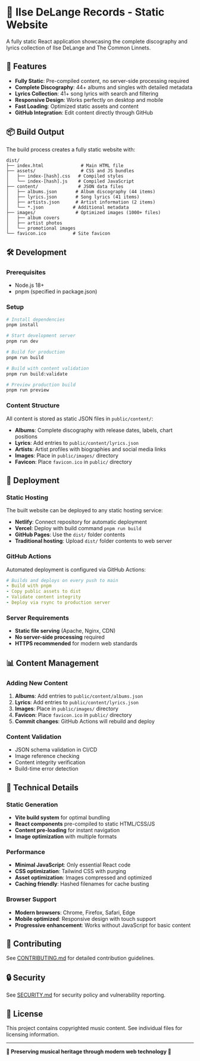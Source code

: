 # 🎵 Ilse DeLange Records - Static Website

A fully static React application showcasing the complete discography and lyrics collection of Ilse DeLange and The Common Linnets.

## 🚀 Features

- **Fully Static**: Pre-compiled content, no server-side processing required
- **Complete Discography**: 44+ albums and singles with detailed metadata
- **Lyrics Collection**: 41+ song lyrics with search and filtering
- **Responsive Design**: Works perfectly on desktop and mobile
- **Fast Loading**: Optimized static assets and content
- **GitHub Integration**: Edit content directly through GitHub

## 📦 Build Output

The build process creates a fully static website with:

```
dist/
├── index.html              # Main HTML file
├── assets/                 # CSS and JS bundles
│   ├── index-[hash].css   # Compiled styles
│   └── index-[hash].js    # Compiled JavaScript
├── content/               # JSON data files
│   ├── albums.json       # Album discography (44 items)
│   ├── lyrics.json       # Song lyrics (41 items)
│   ├── artists.json      # Artist information (2 items)
│   └── *.json           # Additional metadata
├── images/               # Optimized images (1000+ files)
│   ├── album covers
│   ├── artist photos
│   └── promotional images
└── favicon.ico          # Site favicon
```

## 🛠️ Development

### Prerequisites
- Node.js 18+
- pnpm (specified in package.json)

### Setup
```bash
# Install dependencies
pnpm install

# Start development server
pnpm run dev

# Build for production
pnpm run build

# Build with content validation
pnpm run build:validate

# Preview production build
pnpm run preview
```

### Content Structure

All content is stored as static JSON files in `public/content/`:

- **Albums**: Complete discography with release dates, labels, chart positions
- **Lyrics**: Add entries to `public/content/lyrics.json`  
- **Artists**: Artist profiles with biographies and social media links
- **Images**: Place in `public/images/` directory
- **Favicon**: Place `favicon.ico` in `public/` directory

## 🚀 Deployment

### Static Hosting
The built website can be deployed to any static hosting service:

- **Netlify**: Connect repository for automatic deployment
- **Vercel**: Deploy with build command `pnpm run build`
- **GitHub Pages**: Use the `dist/` folder contents
- **Traditional hosting**: Upload `dist/` folder contents to web server

### GitHub Actions
Automated deployment is configured via GitHub Actions:

```yaml
# Builds and deploys on every push to main
- Build with pnpm
- Copy public assets to dist
- Validate content integrity
- Deploy via rsync to production server
```

### Server Requirements
- **Static file serving** (Apache, Nginx, CDN)
- **No server-side processing** required
- **HTTPS recommended** for modern web standards

## 📊 Content Management

### Adding New Content
1. **Albums**: Add entries to `public/content/albums.json`
2. **Lyrics**: Add entries to `public/content/lyrics.json`  
3. **Images**: Place in `public/images/` directory
4. **Favicon**: Place `favicon.ico` in `public/` directory
5. **Commit changes**: GitHub Actions will rebuild and deploy

### Content Validation
- JSON schema validation in CI/CD
- Image reference checking
- Content integrity verification
- Build-time error detection

## 🔧 Technical Details

### Static Generation
- **Vite build system** for optimal bundling
- **React components** pre-compiled to static HTML/CSS/JS
- **Content pre-loading** for instant navigation
- **Image optimization** with multiple formats

### Performance
- **Minimal JavaScript**: Only essential React code
- **CSS optimization**: Tailwind CSS with purging
- **Asset optimization**: Images compressed and optimized
- **Caching friendly**: Hashed filenames for cache busting

### Browser Support
- **Modern browsers**: Chrome, Firefox, Safari, Edge
- **Mobile optimized**: Responsive design with touch support
- **Progressive enhancement**: Works without JavaScript for basic content

## 📝 Contributing

See [CONTRIBUTING.md](CONTRIBUTING.md) for detailed contribution guidelines.

## 🔒 Security

See [SECURITY.md](SECURITY.md) for security policy and vulnerability reporting.

## 📄 License

This project contains copyrighted music content. See individual files for licensing information.

---

**🎵 Preserving musical heritage through modern web technology 🎵**


